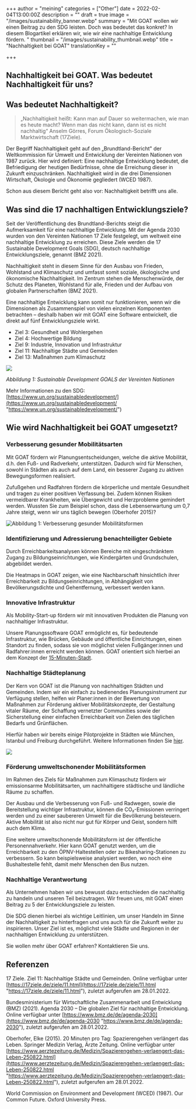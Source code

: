 +++
author = "meining"
categories = ["Other"]
date = 2022-02-04T13:00:00Z
description = ""
draft = true
image = "/images/sustainability_banner.webp"
summary = "Mit GOAT wollen wir einen Beitrag zu den SDG leisten. Doch was bedeutet das konkret? In diesem Blogartikel erklären wir, wie wir eine nachhaltige Entwicklung fördern. "
thumbnail = "/images/sustainability_thumbnail.webp"
title = "Nachhaltigkeit bei GOAT"
translationKey = ""

+++
## Nachhaltigkeit bei GOAT. Was bedeutet Nachhaltigkeit für uns?

## Was bedeutet Nachhaltigkeit?

> „Nachhaltigkeit heißt: Kann man auf Dauer so weitermachen, wie man es heute macht? Wenn man das nicht kann, dann ist es nicht nachhaltig“ Anselm Görres, Forum Ökologisch-Soziale Marktwirtschaft (17Ziele).

Der Begriff Nachhaltigkeit geht auf den „Brundtland-Bericht" der Weltkommission für Umwelt und Entwicklung der Vereinten Nationen von 1987 zurück. Hier wird definiert: Eine nachhaltige Entwicklung bedeutet, die Befriedigung der heutigen Bedürfnisse, ohne die Erreichung dieser in Zukunft einzuschränken. Nachhaltigkeit wird in die drei Dimensionen Wirtschaft, Ökologie und Ökonomie gegliedert (WCED 1987).

Schon aus diesem Bericht geht also vor: Nachhaltigkeit betrifft uns alle.

## Was sind die 17 nachhaltigen Entwicklungsziele?

Seit der Veröffentlichung des Brundtland-Berichts steigt die Aufmerksamkeit für eine nachhaltige Entwicklung. Mit der Agenda 2030 wurden von den Vereinten Nationen 17 Ziele festgelegt, um weltweit eine nachhaltige Entwicklung zu erreichen. Diese Ziele werden die 17 Sustainable Development Goals (SDG), deutsch nachhaltige Entwicklungsziele, genannt (BMZ 2021).

Nachhaltigkeit steht in diesem Sinne für den Ausbau von Frieden, Wohlstand und Klimaschutz und umfasst somit soziale, ökologische und ökonomische Nachhaltigkeit. Im Zentrum stehen die Menschenwürde, der Schutz des Planeten, Wohlstand für alle, Frieden und der Aufbau von globalen Partnerschaften (BMZ 2021).

Eine nachhaltige Entwicklung kann somit nur funktionieren, wenn wir die Dimensionen als Zusammenspiel von vielen einzelnen Komponenten betrachten – deshalb haben wir mit GOAT eine Software entwickelt, die direkt auf fünf Entwicklungsziele wirkt.

* Ziel 3: Gesundheit und Wohlergehen
* Ziel 4: Hochwertige Bildung
* Ziel 9: Industrie, Innovation und Infrastruktur
* Ziel 11: Nachhaltige Städte und Gemeinden
* Ziel 13: Maßnahmen zum Klimaschutz

![](/images/e-sdg-poster-2019_without-un-emblem_web.webp)

_Abbildung 1: Sustainable Development GOALS der Vereinten Nationen_

Mehr Informationen zu den SDG: [https://www.un.org/sustainabledevelopment/](https://www.un.org/sustainabledevelopment/ "https://www.un.org/sustainabledevelopment/")

## Wie wird Nachhaltigkeit bei GOAT umgesetzt?

### Verbesserung gesunder Mobilitätsarten

Mit GOAT fördern wir Planungsentscheidungen, welche die aktive Mobilität, d.h. den Fuß- und Radverkehr, unterstützen. Dadurch wird für Menschen, sowohl in Städten als auch auf dem Land, ein besserer Zugang zu aktiven Bewegungsformen realisiert.

Zufußgehen und Radfahren fördern die körperliche und mentale Gesundheit und tragen zu einer positiven Verfassung bei. Zudem können Risiken vermeidbarer Krankheiten, wie Übergewicht und Herzprobleme gemindert werden. Wussten Sie zum Beispiel schon, dass die Lebenserwartung um 0,7 Jahre steigt, wenn wir uns täglich bewegen (Oberhofer 2015)?

![](/images/undraw_ride_a_bicycle_re_6tjy.webp "Abbildung 1: Verbesserung gesunder Mobilitätsformen")

### Identifizierung und Adressierung benachteiligter Gebiete

Durch Erreichbarkeitsanalysen können Bereiche mit eingeschränktem Zugang zu Bildungseinrichtungen, wie Kindergärten und Grundschulen, abgebildet werden.

Die Heatmaps in GOAT zeigen, wie eine Nachbarschaft hinsichtlich ihrer Erreichbarkeit zu Bildungseinrichtungen, in Abhängigkeit von Bevölkerungsdichte und Gehentfernung, verbessert werden kann.

### Innovative Infrastruktur

Als Mobility-Start-up fördern wir mit innovativen Produkten die Planung von nachhaltiger Infrastruktur.

Unsere Planungssoftware GOAT ermöglicht es, für bedeutende Infrastruktur, wie Brücken, Gebäude und öffentliche Einrichtungen, einen Standort zu finden, sodass sie von möglichst vielen Fußgänger:innen und Radfahrer:innen erreicht werden können. GOAT orientiert sich hierbei an dem Konzept der [15-Minuten-Stadt](https://plan4better.de/posts/2020-12-08-15minutecity/ "Die 15-Minuten-Stadt mit GOAT planen").

### Nachhaltige Städteplanung

Der Kern von GOAT ist die Planung von nachhaltigen Städten und Gemeinden. Indem wir ein einfach zu bedienendes Planungsinstrument zur Verfügung stellen, helfen wir Planer:innen in der Bewertung von Maßnahmen zur Förderung aktiver Mobilitätskonzepte, der Gestaltung vitaler Räume, der Schaffung vernetzter Communities sowie der Sicherstellung einer einfachen Erreichbarkeit von Zielen des täglichen Bedarfs und Grünflächen.

Hierfür haben wir bereits einige Pilotprojekte in Städten wie München, Istanbul und Freiburg durchgeführt. Weitere Informationen finden Sie [hier](https://plan4better.de/goatlive/ "GOAT live").

![](/images/undraw_a_day_at_the_park_re_9kxj.webp)

### Förderung umweltschonender Mobilitätsformen

Im Rahmen des Ziels für Maßnahmen zum Klimaschutz fördern wir emissionsarme Mobilitätsarten, um nachhaltigere städtische und ländliche Räume zu schaffen.

Der Ausbau und die Verbesserung von Fuß- und Radwegen, sowie die Bereitstellung wichtiger Infrastruktur, können die CO₂-Emissionen verringert werden und zu einer saubereren Umwelt für die Bevölkerung beisteuern. Aktive Mobilität ist also nicht nur gut für Körper und Geist, sondern hilft auch dem Klima.

Eine weitere umweltschonende Mobilitätsform ist der öffentliche Personennahverkehr. Hier kann GOAT genutzt werden, um die Erreichbarkeit zu den ÖPNV-Haltestellen oder zu Bikesharing-Stationen zu verbessern. So kann beispielsweise analysiert werden, wo noch eine Bushaltestelle fehlt, damit mehr Menschen den Bus nutzen.

### Nachhaltige Verantwortung

Als Unternehmen haben wir uns bewusst dazu entschieden die nachhaltig zu handeln und unseren Teil beizutragen. Wir freuen uns, mit GOAT einen Beitrag zu 5 der Entwicklungsziele zu leisten.

Die SDG dienen hierbei als wichtige Leitlinien, um unser Handeln im Sinne der Nachhaltigkeit zu hinterfragen und uns auch für die Zukunft weiter zu inspirieren. Unser Ziel ist es, möglichst viele Städte und Regionen in der nachhaltigen Entwicklung zu unterstützen.

Sie wollen mehr über GOAT erfahren? Kontaktieren Sie uns.

## Referenzen

17 Ziele. Ziel 11: Nachhaltige Städte und Gemeinden. Online verfügbar unter [https://17ziele.de/ziele/11.html](https://17ziele.de/ziele/11.html "https://17ziele.de/ziele/11.html"), zuletzt aufgerufen am 28.01.2022.

Bundesministerium für Wirtschaftliche Zusammenarbeit und Entwicklung (BMZ) (2021). Agenda 2030 – Die globalen Ziel für nachhaltige Entwicklung. Online verfügbar unter [https://www.bmz.de/de/agenda-2030](https://www.bmz.de/de/agenda-2030 "https://www.bmz.de/de/agenda-2030"), zuletzt aufgerufen am 28.01.2022.

Oberhofer, Elke (2015). 20 Minuten pro Tag: Spazierengehen verlängert das Leben. Springer Medizin Verlag, Ärzte Zeitung. Online verfügbar unter [https://www.aerztezeitung.de/Medizin/Spazierengehen-verlaengert-das-Leben-250822.html](https://www.aerztezeitung.de/Medizin/Spazierengehen-verlaengert-das-Leben-250822.html "https://www.aerztezeitung.de/Medizin/Spazierengehen-verlaengert-das-Leben-250822.html"), zuletzt aufgerufen am 28.01.2022.

World Commission on Environment and Development (WCED) (1987). Our Common Future. Oxford University Press.
